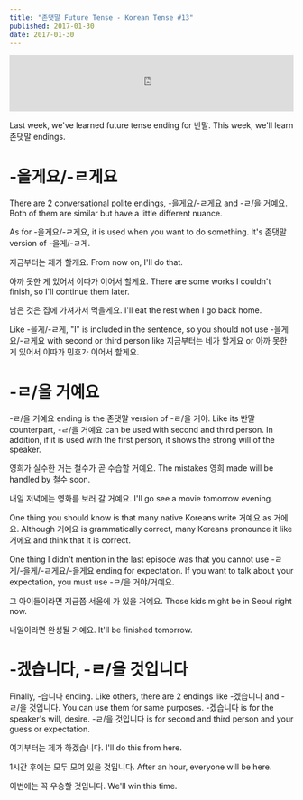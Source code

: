 ```yaml
---
title: "존댓말 Future Tense - Korean Tense #13"
published: 2017-01-30
date: 2017-01-30
---
```

<iframe id="audio_iframe" src="https://www.podbean.com/media/player/rnwxh-6721ab?skin=3" width="100%" height="100" frameborder="0" scrolling="no"></iframe>

Last week, we've learned future tense ending for 반말. This week, we'll learn 존댓말 endings. 

# -을게요/-ㄹ게요

There are 2 conversational polite endings, -을게요/-ㄹ게요 and -ㄹ/을 거예요. Both of them are similar but have a little different nuance. 

As for -을게요/-ㄹ게요, it is used when you want to do something. It's 존댓말 version of -을게/-ㄹ게.

지금부터는 제가 할게요.
From now on, I'll do that. 

아까 못한 게 있어서 이따가 이어서 할게요.
There are some works I couldn't finish, so I'll continue them later. 

남은 것은 집에 가져가서 먹을게요.
I'll eat the rest when I go back home. 

Like -을게/-ㄹ게, "I" is included in the sentence, so you should not use -을게요/-ㄹ게요 with second or third person like 지금부터는 네가 할게요 or 아까 못한 게 있어서 이따가 민호가 이어서 할게요. 

# -ㄹ/을 거예요

-ㄹ/을 거예요 ending is the 존댓말 version of -ㄹ/을 거야. Like its 반말 counterpart, -ㄹ/을 거예요 can be used with second and third person. In addition, if it is used with the first person, it shows the strong will of the speaker. 

영희가 실수한 거는 철수가 곧 수습할 거예요.
The mistakes 영희 made will be handled by 철수 soon. 

내일 저녁에는 영화를 보러 갈 거예요.
I'll go see a movie tomorrow evening. 

One thing you should know is that many native Koreans write 거예요 as 거에요. Although 거예요 is grammatically correct, many Koreans pronounce it like 거에요 and think that it is correct.

One thing I didn't mention in the last episode was that you cannot use -ㄹ게/-을게/-ㄹ게요/-을게요 ending for expectation. If you want to talk about your expectation, you must use -ㄹ/을 거야/거예요.

그 아이들이라면 지금쯤 서울에 가 있을 거예요.
Those kids might be in Seoul right now. 

내일이라면 완성될 거예요.
It'll be finished tomorrow. 

# -겠습니다, -ㄹ/을 것입니다

Finally, -습니다 ending. Like others, there are 2 endings like -겠습니다 and -ㄹ/을 것입니다. You can use them for same purposes. -겠습니다 is for the speaker's will, desire. -ㄹ/을 것입니다 is for second and third person and your guess or expectation.

여기부터는 제가 하겠습니다. 
I'll do this from here. 

1시간 후에는 모두 모여 있을 것입니다. 
After an hour, everyone will be here. 

이번에는 꼭 우승할 것입니다. 
We'll win this time. 
